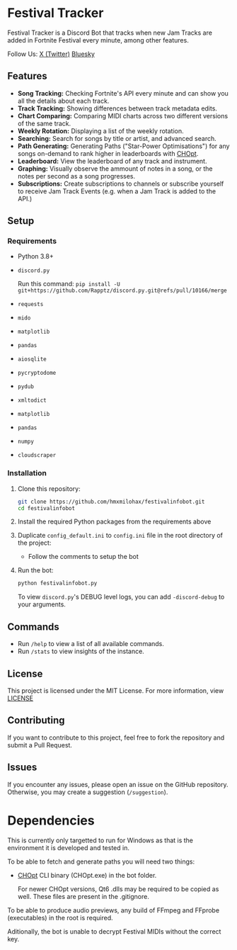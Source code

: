 
# Festival Tracker

Festival Tracker is a Discord Bot that tracks when new Jam Tracks are added in Fortnite Festival every minute, among other features.

Follow Us: [X (Twitter)](https://x.festivaltracker.org/) [Bluesky](https://bsky.festivaltracker.org/)

## Features

- **Song Tracking:** Checking Fortnite's API every minute and can show you all the details about each track.
- **Track Tracking:** Showing differences between track metadata edits.
- **Chart Comparing:** Comparing MIDI charts across two different versions of the same track.
- **Weekly Rotation:** Displaying a list of the weekly rotation.
- **Searching:** Search for songs by title or artist, and advanced search.
- **Path Generating:** Generating Paths ("Star-Power Optimisations") for any songs on-demand to rank higher in leaderboards with [CHOpt](https://github.com/GenericMadScientist/CHOpt).
- **Leaderboard:** View the leaderboard of any track and instrument.
- **Graphing:** Visually observe the ammount of notes in a song, or the notes per second as a song progresses.
- **Subscriptions:** Create subscriptions to channels or subscribe yourself to receive Jam Track Events (e.g. when a Jam Track is added to the API.)

## Setup

### Requirements

- Python 3.8+
- `discord.py`

    Run this command: `pip install -U git+https://github.com/Rapptz/discord.py.git@refs/pull/10166/merge`
- `requests`
- `mido`
- `matplotlib`
- `pandas`
- `aiosqlite`
- `pycryptodome`
- `pydub`
- `xmltodict`
- `matplotlib`
- `pandas`
- `numpy`
- `cloudscraper`

### Installation

1. Clone this repository:

    ```bash
    git clone https://github.com/hmxmilohax/festivalinfobot.git
    cd festivalinfobot
    ```

2. Install the required Python packages from the requirements above

3. Duplicate `config_default.ini` to `config.ini` file in the root directory of the project:
   - Follow the comments to setup the bot

4. Run the bot:
    ```bash
    python festivalinfobot.py
    ```

    To view `discord.py`'s DEBUG level logs, you can add `-discord-debug` to your arguments.

## Commands

- Run `/help` to view a list of all available commands.
- Run `/stats` to view insights of the instance.

## License

This project is licensed under the MIT License. For more information, view [LICENSE](./LICENSE)

## Contributing

If you want to contribute to this project, feel free to fork the repository and submit a Pull Request.

## Issues

If you encounter any issues, please open an issue on the GitHub repository. Otherwise, you may create a suggestion (`/suggestion`).

# Dependencies

This is currently only targetted to run for Windows as that is the environment it is developed and tested in.

To be able to fetch and generate paths you will need two things:

- [CHOpt](https://github.com/GenericMadScientist/CHOpt) CLI binary (CHOpt.exe) in the bot folder.

    For newer CHOpt versions, Qt6 .dlls may be required to be copied as well. These files are present in the .gitignore.

To be able to produce audio previews, any build of FFmpeg and FFprobe (executables) in the root is required.

Aditionally, the bot is unable to decrypt Festival MIDIs without the correct key.
